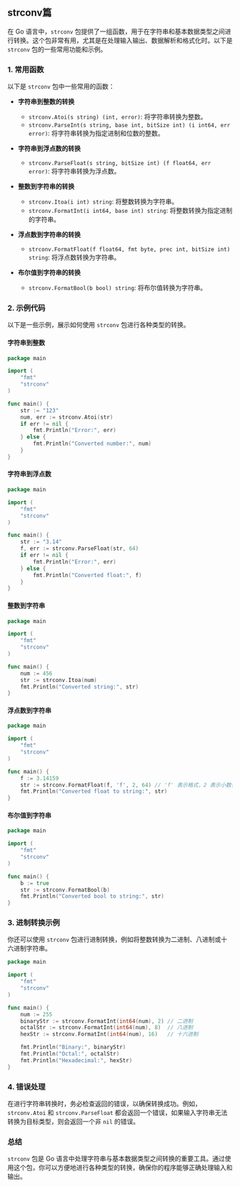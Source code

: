
## strconv篇

在 Go 语言中，`strconv` 包提供了一组函数，用于在字符串和基本数据类型之间进行转换。这个包非常有用，尤其是在处理输入输出、数据解析和格式化时。以下是
`strconv` 包的一些常用功能和示例。

### 1. 常用函数

以下是 `strconv` 包中一些常用的函数：

- **字符串到整数的转换**
    - `strconv.Atoi(s string) (int, error)`: 将字符串转换为整数。
    - `strconv.ParseInt(s string, base int, bitSize int) (i int64, err error)`: 将字符串转换为指定进制和位数的整数。

- **字符串到浮点数的转换**
    - `strconv.ParseFloat(s string, bitSize int) (f float64, err error)`: 将字符串转换为浮点数。

- **整数到字符串的转换**
    - `strconv.Itoa(i int) string`: 将整数转换为字符串。
    - `strconv.FormatInt(i int64, base int) string`: 将整数转换为指定进制的字符串。

- **浮点数到字符串的转换**
    - `strconv.FormatFloat(f float64, fmt byte, prec int, bitSize int) string`: 将浮点数转换为字符串。

- **布尔值到字符串的转换**
    - `strconv.FormatBool(b bool) string`: 将布尔值转换为字符串。

### 2. 示例代码

以下是一些示例，展示如何使用 `strconv` 包进行各种类型的转换。

#### 字符串到整数

```go
package main

import (
	"fmt"
	"strconv"
)

func main() {
	str := "123"
	num, err := strconv.Atoi(str)
	if err != nil {
		fmt.Println("Error:", err)
	} else {
		fmt.Println("Converted number:", num)
	}
}
```

#### 字符串到浮点数

```go
package main

import (
	"fmt"
	"strconv"
)

func main() {
	str := "3.14"
	f, err := strconv.ParseFloat(str, 64)
	if err != nil {
		fmt.Println("Error:", err)
	} else {
		fmt.Println("Converted float:", f)
	}
}
```

#### 整数到字符串

```go
package main

import (
	"fmt"
	"strconv"
)

func main() {
	num := 456
	str := strconv.Itoa(num)
	fmt.Println("Converted string:", str)
}
```

#### 浮点数到字符串

```go
package main

import (
	"fmt"
	"strconv"
)

func main() {
	f := 3.14159
	str := strconv.FormatFloat(f, 'f', 2, 64) // 'f' 表示格式，2 表示小数位数
	fmt.Println("Converted float to string:", str)
}
```

#### 布尔值到字符串

```go
package main

import (
	"fmt"
	"strconv"
)

func main() {
	b := true
	str := strconv.FormatBool(b)
	fmt.Println("Converted bool to string:", str)
}
```

### 3. 进制转换示例

你还可以使用 `strconv` 包进行进制转换，例如将整数转换为二进制、八进制或十六进制字符串。

```go
package main

import (
	"fmt"
	"strconv"
)

func main() {
	num := 255
	binaryStr := strconv.FormatInt(int64(num), 2) // 二进制
	octalStr := strconv.FormatInt(int64(num), 8)  // 八进制
	hexStr := strconv.FormatInt(int64(num), 16)   // 十六进制

	fmt.Println("Binary:", binaryStr)
	fmt.Println("Octal:", octalStr)
	fmt.Println("Hexadecimal:", hexStr)
}
```

### 4. 错误处理

在进行字符串转换时，务必检查返回的错误，以确保转换成功。例如，`strconv.Atoi` 和 `strconv.ParseFloat`
都会返回一个错误，如果输入字符串无法转换为目标类型，则会返回一个非 `nil` 的错误。

### 总结

`strconv` 包是 Go 语言中处理字符串与基本数据类型之间转换的重要工具。通过使用这个包，你可以方便地进行各种类型的转换，确保你的程序能够正确处理输入和输出。
